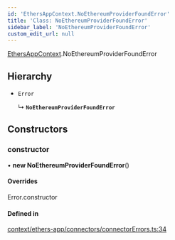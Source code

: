 ```yaml
---
id: 'EthersAppContext.NoEthereumProviderFoundError'
title: 'Class: NoEthereumProviderFoundError'
sidebar_label: 'NoEthereumProviderFoundError'
custom_edit_url: null
---
```


[EthersAppContext](../modules/EthersAppContext.md).NoEthereumProviderFoundError

## Hierarchy

- `Error`

  ↳ **`NoEthereumProviderFoundError`**

## Constructors

### constructor

• **new NoEthereumProviderFoundError**()

#### Overrides

Error.constructor

#### Defined in

[context/ethers-app/connectors/connectorErrors.ts:34](https://github.com/scaffold-eth/eth-hooks/blob/f7722e1/src/context/ethers-app/connectors/connectorErrors.ts#L34)
